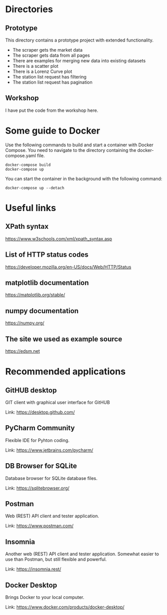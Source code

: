 # Directories
## Prototype
This directory contains a prototype project with extended functionality.

 - The scraper gets the market data
 - The scraper gets data from all pages
 - There are examples for merging new data into existing datasets
 - There is a scatter plot
 - There is a Lorenz Curve plot
 - The station list request has filtering
 - The station list request has pagination

## Workshop
I have put the code from the workshop here.

# Some guide to Docker

Use the following commands to build and start a container with Docker Compose. 
  You need to navigate to the directory containing the docker-compose.yaml file.

```
docker-compose build
docker-compose up
```


You can start the container in the background with the following command:
```
docker-compose up --detach
```

# Useful links

## XPath syntax
https://www.w3schools.com/xml/xpath_syntax.asp

## List of HTTP status codes
https://developer.mozilla.org/en-US/docs/Web/HTTP/Status

## matplotlib documentation
https://matplotlib.org/stable/

## numpy documentation
https://numpy.org/

## The site we used as example source
https://edsm.net

# Recommended applications

## GitHUB desktop
GIT client with graphical user interface for GitHUB

Link: https://desktop.github.com/

## PyCharm Community
Flexible IDE for Pyhton coding.

Link: https://www.jetbrains.com/pycharm/

## DB Browser for SQLite
Database browser for SQLite database files.

Link: https://sqlitebrowser.org/

## Postman
Web (REST) API client and tester application.

Link: https://www.postman.com/

## Insomnia
Another web (REST) API client and tester application. Somewhat easier to use
  than Postman, but still flexible and powerful.

Link: https://insomnia.rest/

## Docker Desktop
Brings Docker to your local computer.

Link: https://www.docker.com/products/docker-desktop/
